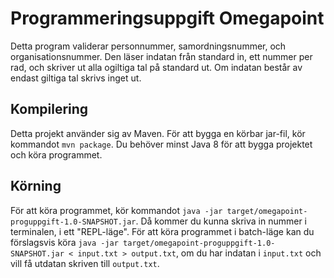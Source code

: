 # Programmeringsuppgift Omegapoint

Detta program validerar personnummer, samordningsnummer, och organisationsnummer.
Den läser indatan från standard in, ett nummer per rad, och skriver ut alla ogiltiga tal på standard ut.
Om indatan består av endast giltiga tal skrivs inget ut.

## Kompilering

Detta projekt använder sig av Maven.
För att bygga en körbar jar-fil, kör kommandot `mvn package`.
Du behöver minst Java 8 för att bygga projektet och köra programmet.

## Körning

För att köra programmet, kör kommandot `java -jar target/omegapoint-proguppgift-1.0-SNAPSHOT.jar`.
Då kommer du kunna skriva in nummer i terminalen, i ett "REPL-läge".
För att köra programmet i batch-läge kan du förslagsvis köra `java -jar target/omegapoint-proguppgift-1.0-SNAPSHOT.jar < input.txt > output.txt`, om du har indatan i `input.txt` och vill få utdatan skriven till `output.txt`.
